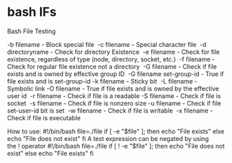 # bash IFs

Bash File Testing

-b filename - Block special file 
-c filename - Special character file 
-d directoryname - Check for directory Existence 
-e filename - Check for file existence, regardless of type (node, directory, socket, etc.) 
-f filename - Check for regular file existence not a directory 
-G filename - Check if file exists and is owned by effective group ID 
-G filename set-group-id - True if file exists and is set-group-id -k filename - Sticky bit 
-L filename - Symbolic link -O filename - True if file exists and is owned by the effective user id 
-r filename - Check if file is a readable -S filename - Check if file is socket 
-s filename - Check if file is nonzero size -u filename - Check if file set-user-id bit is set 
-w filename - Check if file is writable 
-x filename - Check if file is executable



How to use:
#!/bin/bash
file=./file
if [ -e "$file" ]; then
    echo "File exists"
else
    echo "File does not exist"
fi
A test expression can be negated by using the ! operator
#!/bin/bash
file=./file
if [ ! -e "$file" ]; then
    echo "File does not exist"
else
    echo "File exists"
fi
